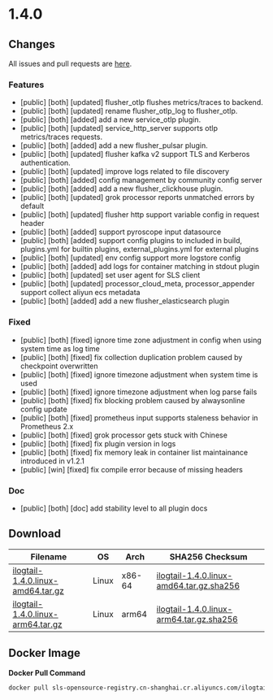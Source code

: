 # 1.4.0
## Changes
All issues and pull requests are [here](https://github.com/alibaba/ilogtail/milestone/17).
### Features
- [public] [both] [updated] flusher\_otlp flushes metrics/traces to backend.
- [public] [both] [updated] rename flusher\_otlp\_log to flusher\_otlp.
- [public] [both] [added] add a new service\_otlp plugin.
- [public] [both] [updated] service\_http\_server supports otlp metrics/traces requests.
- [public] [both] [added] add a new flusher\_pulsar plugin.
- [public] [both] [updated] flusher kafka v2 support TLS and Kerberos authentication.
- [public] [both] [updated] improve logs related to file discovery
- [public] [both] [added] config management by community config server
- [public] [both] [added] add a new flusher\_clickhouse plugin.
- [public] [both] [updated] grok processor reports unmatched errors by default
- [public] [both] [updated] flusher http support variable config in request header
- [public] [both] [added] support pyroscope input datasource
- [public] [both] [added] support config plugins to included in build, plugins.yml for builtin plugins, external\_plugins.yml for external plugins
- [public] [both] [updated] env config support more logstore config
- [public] [both] [added] add logs for container matching in stdout plugin
- [public] [both] [updated] set user agent for SLS client
- [public] [both] [updated] processor\_cloud\_meta, processor\_appender support collect aliyun ecs metadata
- [public] [both] [added] add a new flusher\_elasticsearch plugin
### Fixed
- [public] [both] [fixed] ignore time zone adjustment in config when using system time as log time
- [public] [both] [fixed] fix collection duplication problem caused by checkpoint overwritten
- [public] [both] [fixed] ignore timezone adjustment when system time is used
- [public] [both] [fixed] ignore timezone adjustment when log parse fails
- [public] [both] [fixed] fix blocking problem caused by alwaysonline config update
- [public] [both] [fixed] prometheus input supports staleness behavior in Prometheus 2.x
- [public] [both] [fixed] grok processor gets stuck with Chinese
- [public] [both] [fixed] fix plugin version in logs
- [public] [both] [fixed] fix memory leak in container list maintainance introduced in v1.2.1
- [public] [win] [fixed] fix compile error because of missing headers
### Doc
- [public] [both] [doc] add stability level to all plugin docs
## Download
| **Filename** | **OS** | **Arch** | **SHA256 Checksum** |
|  ----  | ----  | ----  | ----  |
|[ilogtail-1.4.0.linux-amd64.tar.gz](https://ilogtail-community-edition.oss-cn-shanghai.aliyuncs.com/1.4.0/ilogtail-1.4.0.linux-amd64.tar.gz)|Linux|x86-64|[ilogtail-1.4.0.linux-amd64.tar.gz.sha256](https://ilogtail-community-edition.oss-cn-shanghai.aliyuncs.com/1.4.0/ilogtail-1.4.0.linux-amd64.tar.gz.sha256)|
|[ilogtail-1.4.0.linux-arm64.tar.gz](https://ilogtail-community-edition.oss-cn-shanghai.aliyuncs.com/1.4.0/ilogtail-1.4.0.linux-arm64.tar.gz)|Linux|arm64|[ilogtail-1.4.0.linux-arm64.tar.gz.sha256](https://ilogtail-community-edition.oss-cn-shanghai.aliyuncs.com/1.4.0/ilogtail-1.4.0.linux-arm64.tar.gz.sha256)|
## Docker Image
**Docker Pull Command**
``` bash
docker pull sls-opensource-registry.cn-shanghai.cr.aliyuncs.com/ilogtail-community-edition/ilogtail:1.4.0
```
